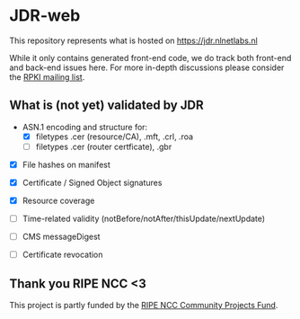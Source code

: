 
# JDR-web

This repository represents what is hosted on https://jdr.nlnetlabs.nl

While it only contains generated front-end code, we do track both front-end and
back-end issues here. For more in-depth discussions please consider the [RPKI
mailing list](https://lists.nlnetlabs.nl/mailman/listinfo/rpki).


## What is (not yet) validated by JDR

 -  ASN.1 encoding and structure for:
     - [X] filetypes .cer (resource/CA), .mft, .crl, .roa
     - [ ] filetypes .cer (router certficate), .gbr 
 - [X] File hashes on manifest
 - [X] Certificate / Signed Object signatures
 - [X] Resource coverage
 - [ ] Time-related validity (notBefore/notAfter/thisUpdate/nextUpdate)
 - [ ] CMS messageDigest 
 - [ ] Certificate revocation


## Thank you RIPE NCC <3

This project is partly funded by the [RIPE NCC Community Projects
Fund](https://www.ripe.net/support/cpf/ripe-ncc-community-projects-fund).
